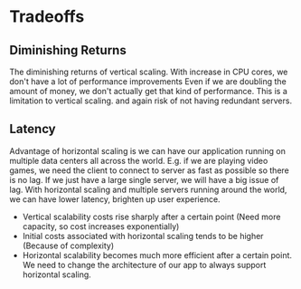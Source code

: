 # Tradeoffs

## Diminishing Returns
The diminishing returns of vertical scaling.
With increase in CPU cores, we don't have a lot of performance improvements
Even if we are doubling the amount of money, we don't actually get that kind of performance.
This is a limitation to vertical scaling.
and again risk of not having redundant servers.

## Latency
Advantage of horizontal scaling is we can have our application running on multiple data centers all across the world.
E.g. if we are playing video games, we need the client to connect to server as fast as possible so there is no lag.
If we just have a large single server, we will have a big issue of lag.
With horizontal scaling and multiple servers running around the world, we can have lower latency, brighten up user experience.

- Vertical scalability costs rise sharply after a certain point (Need more capacity, so cost increases exponentially)
- Initial costs associated with horizontal scaling tends to be higher (Because of complexity)
- Horizontal scalability becomes much more efficient after a certain point.
We need to change the architecture of our app to always support horizontal scaling.
